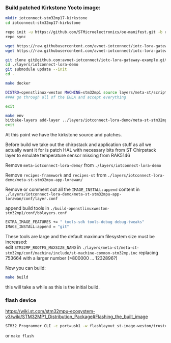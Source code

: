 
### Build patched Kirkstone Yocto image:
```bash
mkdir iotconnect-stm32mp17-kirkstone
cd iotconnect-stm32mp17-kirkstone

repo init -u https://github.com/STMicroelectronics/oe-manifest.git -b refs/tags/openstlinux-5.15-yocto-kirkstone-mp1-v23.07.26
repo sync    

wget https://raw.githubusercontent.com/avnet-iotconnect/iotc-lora-gateway-example/master/Makefile
wget https://raw.githubusercontent.com/avnet-iotconnect/iotc-lora-gateway-example/master/Dockerfile

git clone git@github.com:avnet-iotconnect/iotc-lora-gateway-example.git -b master ./layers/iotconnect-lora-demo
cd ./layers/iotconnect-lora-demo
git submodule update --init
cd -

make docker

DISTRO=openstlinux-weston MACHINE=stm32mp1 source layers/meta-st/scripts/envsetup.sh
#### go through all of the EULA and accept everything

exit

make env
bitbake-layers add-layer ../layers/iotconnect-lora-demo/meta-st-stm32mpu-app-lorawan/
exit
```

At this point we have the kirkstone source and patches. 

Before build we take out the chirpstack and application stuff as all we actually want it for is patch HAL with necessary bits from ST Chirpstack layer to emulate temperature sensor missing from RAK5146

Remove `meta-iotconnect-lora-demo/` from `./layers/iotconnect-lora-demo`

Remove `recipes-framework` and `recipes-st` from `./layers/iotconnect-lora-demo/meta-st-stm32mpu-app-lorawan/`

Remove or comment out all the `IMAGE_INSTALL:append` content in `./layers/iotconnect-lora-demo/meta-st-stm32mpu-app-lorawan/conf/layer.conf`

append build tools in `./build-openstlinuxweston-stm32mp1/conf/bblayers.conf`
```bash
EXTRA_IMAGE_FEATURES += " tools-sdk tools-debug debug-tweaks"
IMAGE_INSTALL:append = "git"
```
These tools are large and the default maximum filesystem size must be increased:<br>
edit `STM32MP_ROOTFS_MAXSIZE_NAND` in `./layers/meta-st/meta-st-stm32mp/conf/machine/include/st-machine-common-stm32mp.inc` replacing 753664 with a larger number (>800000 ... 1232896?)

Now you can build:
```bash
make build
```
this will take a while as this is the initial build.

### flash device
https://wiki.st.com/stm32mpu-ecosystem-v3/wiki/STM32MP1_Distribution_Package#Flashing_the_built_image

```bash
STM32_Programmer_CLI -c port=usb1 -w flashlayout_st-image-weston/trusted/FlashLayout_sdcard_stm32mp157c-dk2-trusted.tsv
```
or `make flash`
